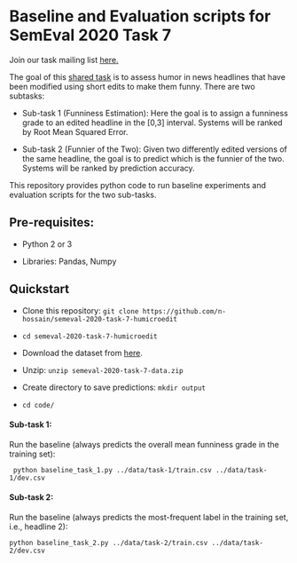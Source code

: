 # Baseline and Evaluation scripts for SemEval 2020 Task 7
Join our task mailing list <a href="https://groups.google.com/forum/#!forum/semeval-2020-task-7-all">here.</a>

The goal of this <a href="https://competitions.codalab.org/competitions/20970">shared task</a> is to assess humor in news headlines that have been modified using short edits to make them funny. There are two subtasks:

* Sub-task 1 (Funniness Estimation): Here the goal is to assign a funniness grade to an edited headline in the [0,3] interval. Systems will be ranked by Root Mean Squared Error.

* Sub-task 2 (Funnier of the Two): Given two differently edited versions of the same headline, the goal is to predict which is the funnier of the two. Systems will be ranked by prediction accuracy.

This repository provides python code to run baseline experiments and evaluation scripts for the two sub-tasks.

## Pre-requisites:
* Python 2 or 3

* Libraries: Pandas, Numpy

## Quickstart
* Clone this repository: ```git clone https://github.com/n-hossain/semeval-2020-task-7-humicroedit```

* ```cd semeval-2020-task-7-humicroedit```

* Download the dataset from <a href="https://www.cs.rochester.edu/u/nhossain/humicroedit/semeval-2020-task-7-data.zip">here</a>.

* Unzip: ```unzip semeval-2020-task-7-data.zip```

* Create directory to save predictions: ```mkdir output```

* ```cd code/```

#### Sub-task 1:
Run the baseline (always predicts the overall mean funniness grade in the training set):

```
 python baseline_task_1.py ../data/task-1/train.csv ../data/task-1/dev.csv
```

#### Sub-task 2:
Run the baseline (always predicts the most-frequent label in the training set, i.e., headline 2):

```
python baseline_task_2.py ../data/task-2/train.csv ../data/task-2/dev.csv
```
